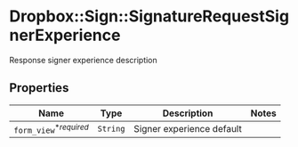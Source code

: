 # Dropbox::Sign::SignatureRequestSignerExperience

Response signer experience description

## Properties

| Name | Type | Description | Notes |
| ---- | ---- | ----------- | ----- |
| `form_view`<sup>*_required_</sup> | ```String``` |  Signer experience default  |  |

